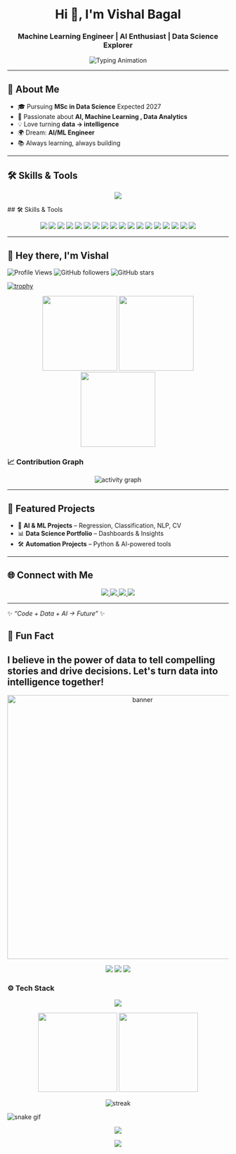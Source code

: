 <!-- Header Banner -->
<h1 align="center">Hi 👋, I'm Vishal Bagal</h1>
<h3 align="center">Machine Learning Engineer | AI Enthusiast | Data Science Explorer</h3>

<p align="center">
  <img src="https://readme-typing-svg.demolab.com?font=Fira+Code&pause=1000&color=FF5733&center=true&vCenter=true&width=435&lines=AI+Engineer+in+progress;ML+System+Designer;Full+Stack+Data+Science+Developer" alt="Typing Animation" />
</p>

---

## 🚀 About Me
- 🎓 Pursuing **MSc in Data Science** Expected 2027  
- 🤖 Passionate about **AI, Machine Learning , Data Analytics**  
- 💡 Love turning **data → intelligence**  
- 🌍 Dream: **AI/ML Engineer**  
- 📚 Always learning, always building  

---

  
## 🛠️ Skills & Tools  
<p align="center">
  <img src="https://skillicons.dev/icons?i=python,pytorch,tensorflow,sklearn,numpy,pandas,matplotlib,seaborn,jupyter,vscode,pycharm,git,github,mysql,flutter,react,nodejs,excel" />
</p>
## 🛠️ Skills & Tools  
<p align="center">
  <a href="https://www.python.org/" target="_blank"><img src="https://skillicons.dev/icons?i=python" /></a>
  <a href="https://pytorch.org/" target="_blank"><img src="https://skillicons.dev/icons?i=pytorch" /></a>
  <a href="https://www.tensorflow.org/" target="_blank"><img src="https://skillicons.dev/icons?i=tensorflow" /></a>
  <a href="https://scikit-learn.org/" target="_blank"><img src="https://skillicons.dev/icons?i=sklearn" /></a>
  <a href="https://numpy.org/" target="_blank"><img src="https://skillicons.dev/icons?i=numpy" /></a>
  <a href="https://pandas.pydata.org/" target="_blank"><img src="https://skillicons.dev/icons?i=pandas" /></a>
  <a href="https://matplotlib.org/" target="_blank"><img src="https://skillicons.dev/icons?i=matplotlib" /></a>
  <a href="https://seaborn.pydata.org/" target="_blank"><img src="https://skillicons.dev/icons?i=seaborn" /></a>
  <a href="https://jupyter.org/" target="_blank"><img src="https://skillicons.dev/icons?i=jupyter" /></a>
  <a href="https://code.visualstudio.com/" target="_blank"><img src="https://skillicons.dev/icons?i=vscode" /></a>
  <a href="https://www.jetbrains.com/pycharm/" target="_blank"><img src="https://skillicons.dev/icons?i=pycharm" /></a>
  <a href="https://git-scm.com/" target="_blank"><img src="https://skillicons.dev/icons?i=git" /></a>
  <a href="https://github.com/" target="_blank"><img src="https://skillicons.dev/icons?i=github" /></a>
  <a href="https://www.mysql.com/" target="_blank"><img src="https://skillicons.dev/icons?i=mysql" /></a>
  <a href="https://flutter.dev/" target="_blank"><img src="https://skillicons.dev/icons?i=flutter" /></a>
  <a href="https://react.dev/" target="_blank"><img src="https://skillicons.dev/icons?i=react" /></a>
  <a href="https://nodejs.org/" target="_blank"><img src="https://skillicons.dev/icons?i=nodejs" /></a>
  <a href="https://www.microsoft.com/en-us/microsoft-365/excel" target="_blank"><img src="https://skillicons.dev/icons?i=excel" /></a>
</p>




---



## 👋 Hey there, I'm Vishal  
![Profile Views](https://komarev.com/ghpvc/?username=VB9464&color=blue)
![GitHub followers](https://img.shields.io/github/followers/VB9464?label=Follow&style=social)
![GitHub stars](https://img.shields.io/github/stars/VB9464?affiliations=OWNER%2CCOLLABORATOR&style=social)
<!--START_SECTION:activity-->
 
 [![trophy](https://github-profile-trophy.vercel.app/?username=VB9464&theme=radical)](https://github.com/ryo-ma/github-profile-trophy)
 
 <p align="center">
  <img src="https://github-readme-stats.vercel.app/api?username=VB9464&show_icons=true&theme=tokyonight&count_private=true" height="170"/>
  <img src="https://streak-stats.demolab.com?user=VB9464&theme=tokyonight" height="170"/>
  <img src="https://github-readme-stats.vercel.app/api/top-langs/?username=VB9464&layout=donut&theme=radical" height="170"/>
</p>


### 📈 Contribution Graph
 <p align="center">
  <img src="https://github-readme-activity-graph.vercel.app/graph?username=VB9464&theme=tokyo-night" alt="activity graph"/>
</p>
  

<!--END_SECTION:activity-->
---



## 🌟 Featured Projects
- 🤖 **AI & ML Projects** – Regression, Classification, NLP, CV  
- 📊 **Data Science Portfolio** – Dashboards & Insights  
- 🛠️ **Automation Projects** – Python & AI-powered tools  

---

## 🌐 Connect with Me
<p align="center">
  <a href="https://www.linkedin.com/in/bv9464" target="_blank">
    <img src="https://img.shields.io/badge/LinkedIn-0A66C2?style=for-the-badge&logo=linkedin&logoColor=white"/>
  </a>
  <a href="mailto:bagal9464@gmail.com" target="_blank">
    <img src="https://img.shields.io/badge/Gmail-D14836?style=for-the-badge&logo=gmail&logoColor=white"/>
  </a>
  <a href="https://github.com/VB9464" target="_blank">
    <img src="https://img.shields.io/badge/GitHub-181717?style=for-the-badge&logo=github&logoColor=white"/>
  </a>
  <a href="https://vb9464.github.io/" target="_blank">
    <img src="https://img.shields.io/badge/Portfolio-FF5722?style=for-the-badge&logo=About.me&logoColor=white"/>
  </a>
</p>


---
✨ _“Code + Data + AI → Future”_ ✨
## 💬 Fun Fact

I believe in the power of data to tell compelling stories and drive decisions. Let's turn data into intelligence together!
---




<p align="center">
  <img src="https://i.imgur.com/A5Hq4WQ.gif" width="600" alt="banner"/>
</p>


<p align="center">
  <a href="https://linkedin.com/in/vishal-bagal"><img src="https://img.shields.io/badge/-LinkedIn-blue?style=flat-square&logo=linkedin"></a>
  <a href="mailto:vishal@example.com"><img src="https://img.shields.io/badge/-Email-red?style=flat-square&logo=gmail&logoColor=white"></a>
  <a href="https://twitter.com/yourhandle"><img src="https://img.shields.io/badge/-Twitter-blue?style=flat-square&logo=twitter"></a>
</p>


### ⚙️ Tech Stack
<p align="center">
  <img src="https://skillicons.dev/icons?i=python,tensorflow,pytorch,sklearn,react,nodejs,flutter,mysql,git,github" />
</p>

<p align="center">
  <img src="https://github-readme-stats.vercel.app/api?username=VB9464&show_icons=true&theme=tokyonight" height="180"/>
  <img src="https://github-readme-stats.vercel.app/api/top-langs/?username=VB9464&layout=compact&theme=tokyonight" height="180"/>
</p>


<p align="center">
  <img src="https://streak-stats.demolab.com?user=VB9464&theme=tokyonight" alt="streak"/>
</p>




![snake gif](https://github.com/VB9464/VB9464/blob/output/github-contribution-grid-snake.svg)


<p align="center">
  <img src="https://github-profile-trophy.vercel.app/?username=VB9464&theme=radical&margin-w=15&margin-h=15&no-frame=true&row=1" />
</p>


<p align="center">
  <img src="https://capsule-render.vercel.app/api?type=waving&color=gradient&height=80&section=footer"/>
</p>


